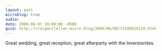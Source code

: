 ```yaml
---
layout: post
microblog: true
audio: 
date: 2009-08-07 19:00:00 -0500
guid: http://craigmcclellan.micro.blog/2009/08/08/t3189616119.html
---
```

Great wedding, great reception, great afterparty with the Inversionites.
